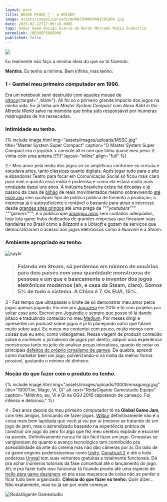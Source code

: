 ```yaml
---
layout: post
title: BEQUE PEQUE 🎒 - A ORIGEM 
image: assets/images/uploads/NOABISMODOPANICOCAPA.jpg
date: 2025-02-22T17:09:19.000Z
tags: Games Game-design Diário-de-Bordo Mercado Mídia Indústria
permalink: /BEQUEPEQUE000
published: false
---
```

![](/assets/images/uploads/NOABISMODOPANICOCAPA.jpg")

Eu realmente não faço a mínima ideia do que eu tô fazendo.

**Mentira**. Eu tenho a mínima. Bem ínfima, mas tenho:

### 1 - Ganhei meu primeiro computador em 1996. 

Era um notebook semi destruído com aqueles mouse de [pitoco](assets/images/uploads/mousedepitoco.jpg){:target="_blank"}. Ali foi só o primeiro grande impacto dos jogos na minha vida. Eu já tinha um _Master System Compact_ com _Alexx Kidd in the Miracle World_ salvo na memória que tinha sido responsável por inúmeras madrugadas de íris ressecadas. 

### Intimidade eu tenho.


{% include image.html
            img="assets/images/uploads/MSSC.jpg"
            title="Master System Super Compact"
            caption="O Master System Super Compact era o joystick + console all in one que tinha quase meu peso. E vinha com uma antena (!?!)"
            layout="inline"
            align="full"
%}

2 - Meu amor pela mídia dos jogos só se amplificou conforme eu crescia e estudava artes, tanto clássicas quanto digitais. Após jogar tudo para o alto e abandonar Teatro para focar em Comunicação Social só ficou mais claro para mim o quanto essa mídia é poderosa e como ela estará muito mais enraizada daqui uns anos. A indústria brasileira existe há décadas e já passou da casa de [bilhão](https://www.ecommercebrasil.com.br/noticias/industria-de-jogos-eletronicos-um-setor-em-ascensao-no-brasil/) de reais movimentados mesmo sobrevivendo [até esse ano](https://overloadr.com.br/especiais/2017/05/conheca-todos-os-23-jogos-contemplados-no-edital-de-games-da-ancine/) sem qualquer tipo de política pública de fomento a produção; a imprensa já é autosuficiente e rentável o bastante para atrair o interesse desde [grandes sites gringos](http://br.ign.com/) até uma praga de _”"”youtubers””” ”"”gamers””“_; e o público que [amargou anos](https://www.redbull.com/br-pt/serie-paralelos-narra-pirataria-de-games-no-brasil) sem cuidados adequados, hoje lota game hubs dedicados de grandes empresas que fincaram suas bandeiras no Brasil como a _Blizzard_ e a _Ubisoft_ e gozam de serviços que democratizaram o acesso aos jogos eletrônicos como a _Nuuvem_ e a _Steam_. 

### Ambiente apropriado eu tenho.

![spybr](http://i.imgur.com/bksdLa3.png "4º maior país da Steam")

> ### Falando em Steam, só perdemos em número de usuários para dois paises com uma quantidade monstruosa de pessoas e um que é basicamente o inventor dos jogos eletrônicos modernos (ah, e casa da Steam, claro). Somos 5% de todo o sistema. A China é 7. Os EUA, 15%.

3 - Faz tempo que ultrapassei o limite de só demonstrar meu amor pelos jogos apenas jogando. Escrevi pro [Jogazera](http://jogazera.com.br/) em 2015 e tô com projetos pra voltar esse ano. Escrevi pro [Joguindie](joguindie.com.br "Joguindie") e sempre que posso tô lá dando pitaco e traduzindo conteúdo no meu [Medium](https://medium.com/macalango "Medium/Macalango"). Por meses dirigi e apresentei um podcast sobre jogos e já tô planejando outro que falarei muito sobre aqui. Eu nunca me contentei com pouco, muito menos com coisas que eu amo, como videogames. Nessa viagem de produzir conteúdo sobre e conhecer o jornalismo de jogos por dentro, adquiri uma experiência monstruosa tanto no jeito de analisar peças interativas, quanto de notar os principais [defeitos do próprio jornalismo de games](https://medium.com/@felipepepe/https-medium-com-felipepepe-para-que-e-a-quem-serve-o-atual-jornalismo-de-games-brasileiro-a38de5d57557 "Para que (e a quem) serve o atual jornalismo de games brasileiro?"). De quebra, aprendi como marketar bem um jogo, pulverizando-o na mídia da melhor forma possível, gastando o mínimo de dinheiro. 

### Noção do que fazer com o produto eu tenho.

{% include image.html
            img="assets/images/uploads/1000timmagovigi.jpg"
            title="1000Tim, Mago, Vi, Gi"
            alt-text="RodaGigante Gamestudio Equipe"
            caption="Miltinho, eu, Vi e Gi na GGJ 2016 capotando de cansaço. Foi intenso e delicioso."
%}

4 - Dez anos depois do meu primeiro computador tô na **Global Game Jam**, com três amigos, brincando de fazer jogos. [Wilbur](http://globalgamejam.org/2016/games/wilbur "Wilbur") definitivamente não é a coisa mais bem lapidada que você já viu por aí (mesmo se tratando de um jogo de jam), mas o aprendizado baseado na experiência prática de construir um jogo do zero foi algo que fez meu cérebro explodir e escorrer na parede. Definitivamente nunca foi tão fácil fazer um jogo. Cineastas se vangloreiam do quanto o avanço tecnológico tem contribuido pra acessibilidade da arte do cinema mas não dão câmeras por ai. Do lado de cá game engines poderosíssimas como [Unity](https://store.unity.com/pt/?_ga=2.26392125.1877686795.1495014477-322293953.1495014477), [Construct 2](https://www.scirra.com/construct2) e até a toda poderosa [Unreal](https://www.unrealengine.com/what-is-unreal-engine-4) tem suas vertentes gratuitas e totalmente funcionais. Dá pra achar inúmeros tutoriais da fase conceitual até o lançamento do jogo. Ah, e pra fazer tudo isso funcionar tá ficando pronto até uma espécie de [trello para game designers](https://app.hacknplan.com "Hack 'n Plan") só pra essa maçaroca de coisa não se perder e ficar tudo bem organizado. **Ciência do que fazer eu tenho.** Quer dizer... Não exatamente, mas eu já sei por onde começar.

![RodaGigante Gamestudio](http://i.imgur.com/cxFU7uF.jpg)
